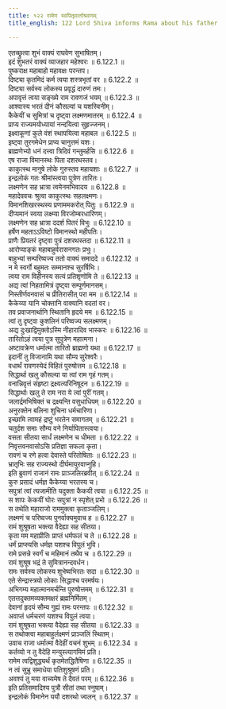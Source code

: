 ```yaml
---
title: १२२ रामेण स्वपितृवार्ताश्रवणम्
title_english: 122 Lord Shiva informs Rama about his father

---
```




एतच्छ्रुत्वा शुभं वाक्यं राघवेण सुभाषितम्।  
इदं शुभतरं वाक्यं व्याजहार महेश्वरः ॥ 6.122.1 ॥   
पुष्कराक्ष महाबाहो महावक्षः परन्तप।  
दिष्ट्या कृतमिदं कर्म त्वया शस्त्रभृतां वर ॥ 6.122.2 ॥   
दिष्ट्या सर्वस्य लोकस्य प्रवृद्धं दारुणं तमः।  
अपावृत्तं त्वया सङ्ख्ये राम रावणजं भयम् ॥ 6.122.3 ॥   
आश्वास्य भरतं दीनं कौसल्यां च यशस्विनीम्।  
कैकेयीं च सुमित्रां च दृष्ट्वा लक्ष्मणमातरम् ॥ 6.122.4 ॥   
प्राप्य राज्यमयोध्यायां नन्दयित्वा सुहृज्जनम्।  
इक्ष्वाकूणां कुले वंशं स्थापयित्वा महाबल ॥ 6.122.5 ॥   
इष्ट्वा तुरगमेधेन प्राप्य चानुत्तमं यशः।  
ब्राह्मणेभ्यो धनं दत्त्वा त्रिदिवं गन्तुमर्हसि ॥ 6.122.6 ॥   
एष राजा विमानस्थः पिता दशरथस्तव।  
काकुत्स्थ मानुषे लोके गुरुस्तव महायशाः ॥ 6.122.7 ॥   
इन्द्रलोकं गतः श्रीमांस्त्वया पुत्रेण तारितः।  
लक्ष्मणेन सह भ्रात्रा त्वमेनमभिवादय ॥ 6.122.8 ॥   
महादेववचः श्रुत्वा काकुत्स्थः सहलक्ष्मणः।  
विमानशिखरस्थस्य प्रणाममकरोत् पितुः ॥ 6.122.9 ॥   
दीप्यमानं स्वया लक्ष्म्या विरजोम्बरधारिणम्।  
लक्ष्मणेन सह भ्रात्रा ददर्श पितरं विभुः ॥ 6.122.10 ॥   
हर्षेण महताऽऽविष्टो विमानस्थो महीपतिः।  
प्राणैः प्रियतरं दृष्ट्वा पुत्रं दशरथस्तदा ॥ 6.122.11 ॥   
आरोप्याङ्कं महाबाहुर्वरासनगतः प्रभुः।  
बाहुभ्यां सम्परिष्वज्य ततो वाक्यं समाददे ॥ 6.122.12 ॥   
न मे स्वर्गो बहुमतः सम्मानश्च सुरर्षिभिः।  
त्वया राम विहीनस्य सत्यं प्रतिशृणोमि ते ॥ 6.122.13 ॥   
अद्य त्वां निहतामित्रं दृष्ट्वा सम्पूर्णमानसम्।  
निस्तीर्णवनवासं च प्रीतिरासीत् परा मम ॥ 6.122.14 ॥   
कैकेय्या यानि चोक्तानि वाक्यानि वदतां वर।  
तव प्रवाजनार्थानि स्थितानि हृदये मम ॥ 6.122.15 ॥   
त्वां तु दृष्ट्वा कुशलिनं परिष्वज्य सलक्ष्मणम्।  
अद्य दुःखाद्विमुक्तोऽस्मि नीहारादिव भास्करः ॥ 6.122.16 ॥   
तारितोऽहं त्वया पुत्र सुपुत्रेण महात्मना।  
अष्टावक्रेण धर्मात्मा तारितो ब्राह्मणो यथा ॥ 6.122.17 ॥   
इदानीं तु विजानामि यथा सौम्य सुरेश्वरैः।  
वधार्थं रावणस्येदं विहितं पुरुषोत्तम ॥ 6.122.18 ॥   
सिद्धार्था खलु कौसल्या या त्वां राम गृहं गतम्।  
वनान्निवृत्तं संहृष्टा द्रक्ष्यत्यरिनिषूदन ॥ 6.122.19 ॥   
सिद्धार्थाः खलु ते राम नरा ये त्वां पुरीं गतम्।  
जलार्द्रमभिषिक्तं च द्रक्ष्यन्ति वसुधाधिपम् ॥ 6.122.20 ॥   
अनुरक्तेन बलिना शुचिना धर्मचारिणा।  
इच्छामि त्वामहं द्रष्टुं भरतेन समागतम् ॥ 6.122.21 ॥   
चतुर्दश समाः सौम्य वने निर्यापितास्त्वया।  
वसता सीतया सार्धं लक्ष्मणेन च धीमता ॥ 6.122.22 ॥   
निवृत्तवनवासोऽसि प्रतिज्ञा सफला कृता।  
रावणं च रणे हत्वा देवास्ते परितोषिताः ॥ 6.122.23 ॥   
भ्रातृभिः सह राज्यस्थो दीर्घमायुरवाप्नुहि।  
इति ब्रुवाणं राजानं रामः प्राञ्जलिरब्रवीत् ॥ 6.122.24 ॥   
कुरु प्रसादं धर्मज्ञ कैकेय्या भरतस्य च।  
सपुत्रां त्वां त्यजामीति यदुक्ता कैकयी त्वया ॥ 6.122.25 ॥   
स शापः केकयीं घोरः सपुत्रां न स्पृशेत् प्रभो ॥ 6.122.26 ॥   
स तथेति महाराजो राममुक्त्वा कृताञ्जलिम्।  
लक्ष्मणं च परिष्वज्य पुनर्वाक्यमुवाच ह ॥ 6.122.27 ॥   
रामं शुश्रूषता भक्त्या वैदेह्या सह सीतया।  
कृता मम महाप्रीतिः प्राप्तं धर्मफलं च ते ॥ 6.122.28 ॥   
धर्मं प्राप्स्यसि धर्मज्ञ यशश्च विपुलं भुवि।  
रामे प्रसन्ने स्वर्गं च महिमानं तथैव च ॥ 6.122.29 ॥   
रामं शुश्रूष भद्रं ते सुमित्रानन्दवर्धन।  
रामः सर्वस्य लोकस्य शुभेष्वभिरतः सदा ॥ 6.122.30 ॥   
एते सेन्द्रास्त्रयो लोकाः सिद्धाश्च परमर्षयः।  
अभिगम्य महात्मानमर्चन्ति पुरुषोत्तमम् ॥ 6.122.31 ॥   
एतत्तदुक्तमव्यक्तमक्षरं ब्रह्मनिर्मितम्।  
देवानां हृदयं सौम्य गुह्यं रामः परन्तपः ॥ 6.122.32 ॥   
अवाप्तं धर्मचरणं यशश्च विपुलं त्वया।  
रामं शुश्रूषता भक्त्या वैदेह्या सह सीतया ॥ 6.122.33 ॥   
स तथोक्त्वा महाबाहुर्लक्ष्मणं प्राञ्जलिं स्थितम्।  
उवाच राजा धर्मात्मा वैदेहीं वचनं शुभम् ॥ 6.122.34 ॥   
कर्तव्यो न तु वैदेहि मन्युस्त्यागमिमं प्रति।  
रामेम त्वद्विशुद्ध्यर्थं कृतमेतद्धितैषिणा ॥ 6.122.35 ॥   
न त्वं सुभ्रु समाधेया पतिशुश्रूषणं प्रति।  
अवश्यं तु मया वाच्यमेष ते दैवतं परम् ॥ 6.122.36 ॥   
इति प्रतिसमादिश्य पुत्रौ सीतां तथा स्नुषाम्।  
इन्द्रलोकं विमानेन ययौ दशरथो ज्वलन् ॥ 6.122.37 ॥   